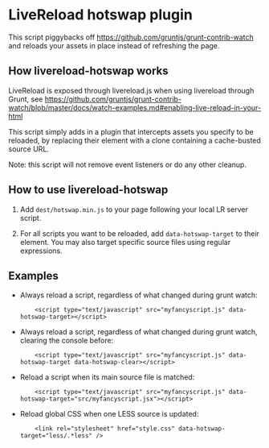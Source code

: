 # LiveReload hotswap plugin

This script piggybacks off https://github.com/gruntjs/grunt-contrib-watch and reloads your assets in place instead of refreshing the page.

## How livereload-hotswap works

LiveReload is exposed through livereload.js when using livereload through Grunt, see https://github.com/gruntjs/grunt-contrib-watch/blob/master/docs/watch-examples.md#enabling-live-reload-in-your-html

This script simply adds in a plugin that intercepts assets you specify to be reloaded, by replacing their element with a clone containing a cache-busted source URL.

Note: this script will not remove event listeners or do any other cleanup.

## How to use livereload-hotswap

1. Add `dest/hotswap.min.js` to your page following your local LR server script.

2. For all scripts you want to be reloaded, add `data-hotswap-target` to their element. You may also target specific source files using regular expressions.

## Examples

* Always reload a script, regardless of what changed during grunt watch:

    ```
        <script type="text/javascript" src="myfancyscript.js" data-hotswap-target></script>
    ```

* Always reload a script, regardless of what changed during grunt watch, clearing the console before:

    ```
        <script type="text/javascript" src="myfancyscript.js" data-hotswap-target data-hotswap-clear></script>
    ```

* Reload a script when its main source file is matched:

    ```
        <script type="text/javascript" src="myfancyscript.js" data-hotswap-target="src/myfancyscript.jsx"></script>
    ```

* Reload global CSS when one LESS source is updated:

    ```
        <link rel="stylesheet" href="style.css" data-hotswap-target="less/.*less" />
    ```
